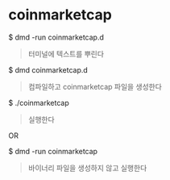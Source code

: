 # coinmarketcap

$ dmd -run coinmarketcap.d 
>터미널에 텍스트를 뿌린다

$ dmd coinmarketcap.d
>컴파일하고 coinmarketcap 파일을 생성한다

$ ./coinmarketcap
>실행한다

OR

$ dmd -run coinmarketcap 
>바이너리 파일을 생성하지 않고 실행한다
